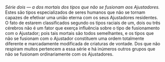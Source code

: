 ﻿*Série dois — a dos mortais dos tipos que não se fusionam aos Ajustadores.* Estes são tipos especializados de seres humanos que não se tornam capazes de efetivar uma união eterna com os seus Ajustadores residentes. O fato de estarem classificados segundo os tipos raciais de um, dois ou três cérebros não é um fator que exerça influência sobre o tipo de fusionamento com o Ajustador; pois tais mortais são todos semelhantes, e os tipos que não se fusionam com o Ajustador constituem uma ordem totalmente diferente e marcadamente modificada de criaturas de vontade. Dos que não respiram muitos pertencem a essa série e há inúmeros outros grupos que não se fusionam ordinariamente com os Ajustadores.